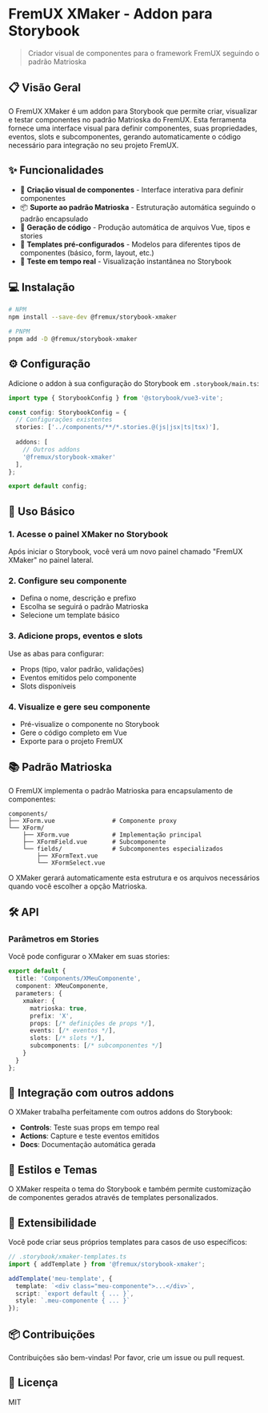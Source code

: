 # FremUX XMaker - Addon para Storybook

> Criador visual de componentes para o framework FremUX seguindo o padrão Matrioska

## 📋 Visão Geral

O FremUX XMaker é um addon para Storybook que permite criar, visualizar e testar componentes no padrão Matrioska do FremUX. Esta ferramenta fornece uma interface visual para definir componentes, suas propriedades, eventos, slots e subcomponentes, gerando automaticamente o código necessário para integração no seu projeto FremUX.

## ✨ Funcionalidades

- 🧩 **Criação visual de componentes** - Interface interativa para definir componentes
- 📦 **Suporte ao padrão Matrioska** - Estruturação automática seguindo o padrão encapsulado
- 🔄 **Geração de código** - Produção automática de arquivos Vue, tipos e stories
- 📝 **Templates pré-configurados** - Modelos para diferentes tipos de componentes (básico, form, layout, etc.)
- 🧪 **Teste em tempo real** - Visualização instantânea no Storybook

## 💻 Instalação

```bash
# NPM
npm install --save-dev @fremux/storybook-xmaker

# PNPM
pnpm add -D @fremux/storybook-xmaker
```

## ⚙️ Configuração

Adicione o addon à sua configuração do Storybook em `.storybook/main.ts`:

```ts
import type { StorybookConfig } from '@storybook/vue3-vite';

const config: StorybookConfig = {
  // Configurações existentes
  stories: ['../components/**/*.stories.@(js|jsx|ts|tsx)'],
  
  addons: [
    // Outros addons
    '@fremux/storybook-xmaker'
  ],
};

export default config;
```

## 🚀 Uso Básico

### 1. Acesse o painel XMaker no Storybook

Após iniciar o Storybook, você verá um novo painel chamado "FremUX XMaker" no painel lateral.

### 2. Configure seu componente

- Defina o nome, descrição e prefixo
- Escolha se seguirá o padrão Matrioska
- Selecione um template básico

### 3. Adicione props, eventos e slots

Use as abas para configurar:
- Props (tipo, valor padrão, validações)
- Eventos emitidos pelo componente
- Slots disponíveis

### 4. Visualize e gere seu componente

- Pré-visualize o componente no Storybook
- Gere o código completo em Vue
- Exporte para o projeto FremUX

## 📚 Padrão Matrioska

O FremUX implementa o padrão Matrioska para encapsulamento de componentes:

```
components/
├── XForm.vue                # Componente proxy
└── XForm/
    ├── XForm.vue            # Implementação principal
    ├── XFormField.vue       # Subcomponente
    └── fields/              # Subcomponentes especializados
        ├── XFormText.vue
        └── XFormSelect.vue
```

O XMaker gerará automaticamente esta estrutura e os arquivos necessários quando você escolher a opção Matrioska.

## 🛠️ API

### Parâmetros em Stories

Você pode configurar o XMaker em suas stories:

```ts
export default {
  title: 'Components/XMeuComponente',
  component: XMeuComponente,
  parameters: {
    xmaker: {
      matrioska: true,
      prefix: 'X',
      props: [/* definições de props */],
      events: [/* eventos */],
      slots: [/* slots */],
      subcomponents: [/* subcomponentes */]
    }
  }
};
```

## 🔄 Integração com outros addons

O XMaker trabalha perfeitamente com outros addons do Storybook:

- **Controls**: Teste suas props em tempo real
- **Actions**: Capture e teste eventos emitidos
- **Docs**: Documentação automática gerada

## 🎨 Estilos e Temas

O XMaker respeita o tema do Storybook e também permite customização de componentes gerados através de templates personalizados.

## 🔌 Extensibilidade

Você pode criar seus próprios templates para casos de uso específicos:

```ts
// .storybook/xmaker-templates.ts
import { addTemplate } from '@fremux/storybook-xmaker';

addTemplate('meu-template', {
  template: `<div class="meu-componente">...</div>`,
  script: `export default { ... }`,
  style: `.meu-componente { ... }`
});
```

## 📦 Contribuições

Contribuições são bem-vindas! Por favor, crie um issue ou pull request.

## 📄 Licença

MIT
